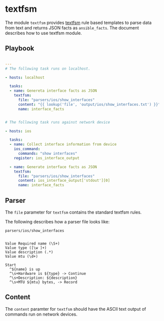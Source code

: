 # textfsm

The module `textfsm` provides [textfsm](https://github.com/google/textfsm/wiki/TextFSM) rule
based templates to parse data from text and returns JSON facts as `ansible_facts`.
The document describes how to use textfsm module.

## Playbook

```yaml

---
# The following task runs on localhost.

- hosts: localhost

  tasks:
  - name: Genereta interface facts as JSON
    textfsm:
      file: "parsers/ios/show_interfaces"
      content: "{{ lookup('file', 'output/ios/show_interfaces.txt') }}"
      name: interface_facts


# The following task runs against network device

- hosts: ios

  tasks:
  - name: Collect interface information from device
    ios_command:
      commands: "show interfaces"
    register: ios_interface_output

  - name: Generate interface facts as JSON
    textfsm:
      file: "parsers/ios/show_interfaces"
      content: ios_interface_output['stdout'][0]
      name: interface_facts

```

## Parser
The `file` parameter for `textfsm` contains the standard textfsm rules.

The following describes how a parser file looks like:

`parsers/ios/show_interfaces`
```

Value Required name (\S+)
Value type ([\w ]+)
Value description (.*)
Value mtu (\d+)

Start
  ^${name} is up
  ^\s+Hardware is ${type} -> Continue
  ^\s+Description: ${description}
  ^\s+MTU ${mtu} bytes, -> Record

```

## Content

The `content` paramter for `textfsm` should have the ASCII text output of commands run on
network devices.
